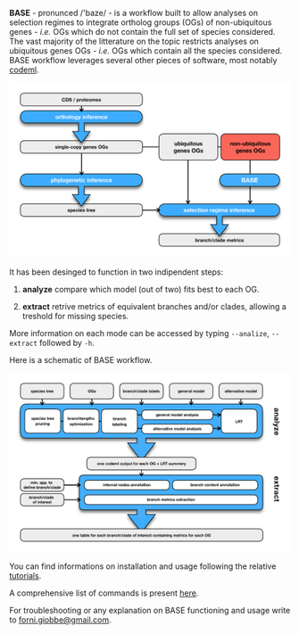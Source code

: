 **BASE** - pronunced  /'baze/ - is a workflow built to allow analyses on selection regimes to integrate ortholog groups (OGs) of non-ubiquitous genes - *i.e.* OGs which do not 
contain the full set of species considered. The vast majority of the litterature on the topic restricts analyses on ubiquitous genes OGs - *i.e.* OGs 
which contain all the species considered. BASE workflow leverages several other pieces of software, most notably [codeml](http://abacus.gene.ucl.ac.uk/software/pamlDOC.pdf).

![Image description](https://github.com/for-giobbe/BASE/blob/master/figures/BASE_fig.001.jpg)

It has been desinged to function in two indipendent steps:

1.   **analyze**	compare which model (out of two) fits best to each OG.

2.   **extract**	retrive metrics of equivalent branches and/or clades, allowing a treshold for missing species.

More information on each mode can be accessed by typing ```--analize```, ```--extract``` followed by ```-h```.

Here is a schematic of BASE workflow.

![Image description](https://github.com/for-giobbe/BASE/blob/master/figures/BASE_fig.002.jpg)

You can find informations on installation and usage following the relative [tutorials](https://github.com/for-giobbe/BASE/blob/master/tutorial_0.md).

A comprehensive list of commands is present [here](https://github.com/for-giobbe/BASE/blob/master/command_list.md).

For troubleshooting or any explanation on BASE functioning and usage write to forni.giobbe@gmail.com.
